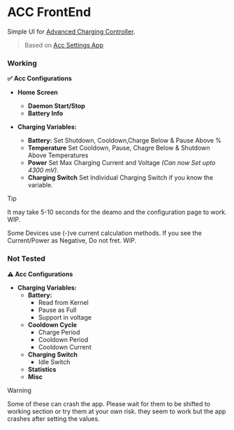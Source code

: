 # ACC FrontEnd
Simple UI for [Advanced Charging Controller](https://github.com/VR-25/acc).

> Based on [Acc Settings App](https://github.com/CrazyBoyFeng/AccSettings)

### Working
**✅ Acc Configurations**
  - **Home Screen**
    - **Daemon Start/Stop**
    - **Battery Info**

  - **Charging Variables:**
    - **Battery:** Set Shutdown, Cooldown,Charge Below & Pause Above  %
    - **Temperature** Set Cooldown, Pause, Chagre Below & Shutdown Above Temperatures
    - **Power** Set Max Charging Current and Voltage _(Can now Set upto 4300 mV)_.
    - **Charging Switch** Set Individual Charging Switch if you know the variable.

> [!TIP]
> It may take 5-10 seconds for the deamo and the configuration page to work. WIP.
> 
> Some Devices use (-)ve current calculation methods. If you see the Current/Power as Negative, Do not fret. WIP.
### Not Tested

**⚠️ Acc Configurations**
  - **Charging Variables:**
    - **Battery:**
      - Read from Kernel
      - Pause as Full
      - Support in voltage
    - **Cooldown Cycle**
      - Charge Period
      - Cooldown Period
      - Cooldown Current
    - **Charging Switch**
      - Idle Switch
    - **Statistics**
    - **Misc**
> [!WARNING]
> Some of these can crash the app. Please wait for them to be shifted to working section or try them at your own risk. they seem to work but the app crashes after setting the values.
